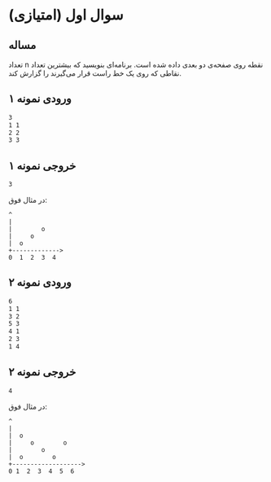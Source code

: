 # سوال اول (امتیازی)
## مساله 
تعداد n  نقطه روی صفحه‌ی دو بعدی داده شده است. برنامه‌ای بنویسید که بیشترین تعداد نقاطی که روی یک خط راست قرار می‌گیرند را گزارش کند.

## ورودی نمونه ۱

```sh
3
1 1
2 2
3 3
```

## خروجی نمونه ۱

```sh
3
```

در مثال فوق:

```
^
|
|        o
|     o
|  o  
+------------->
0  1  2  3  4
```

## ورودی نمونه ۲

```sh
6
1 1
3 2
5 3
4 1
2 3
1 4
```

## خروجی نمونه ۲

```sh
4
```

در مثال فوق:

```
^
|
|  o
|     o        o
|        o
|  o        o
+------------------->
0 1  2  3  4  5  6
```

